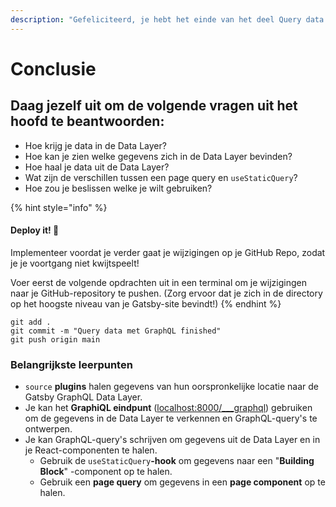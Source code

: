 ```yaml
---
description: "Gefeliciteerd, je hebt het einde van het deel Query data met GraphQL behaald! \U0001F973Neem even de tijd om terug te denken aan wat je tot nu toe hebt geleerd."
---
```


# Conclusie

## Daag jezelf uit om de volgende vragen uit het hoofd te beantwoorden:

* Hoe krijg je data in de Data Layer? 
* Hoe kan je zien welke gegevens zich in de Data Layer bevinden? 
* Hoe haal je data uit de Data Layer? 
* Wat zijn de verschillen tussen een page query en `useStaticQuery`? 
* Hoe zou je beslissen welke je wilt gebruiken?

{% hint style="info" %}
#### Deploy it! 🚀

Implementeer voordat je verder gaat je wijzigingen op je GitHub Repo, zodat je je voortgang niet kwijtspeelt!

Voer eerst de volgende opdrachten uit in een terminal om je wijzigingen naar je GitHub-repository te pushen. \(Zorg ervoor dat je zich in de directory op het hoogste niveau van je Gatsby-site bevindt!\)
{% endhint %}

```text
git add .
git commit -m "Query data met GraphQL finished"
git push origin main
```

### Belangrijkste leerpunten 

* `source` **plugins** halen gegevens van hun oorspronkelijke locatie naar de Gatsby GraphQL Data Layer.
* Je kan het **GraphiQL eindpunt** \([localhost:8000/\_\_\_graphql](http://localhost:8000/___graphql)\) gebruiken om de gegevens in de Data Layer te verkennen en GraphQL-query's te ontwerpen. 
* Je kan GraphQL-query's schrijven om gegevens uit de Data Layer en in je React-componenten te halen. 
  * Gebruik de `useStaticQuery`**-hook** om gegevens naar een "**Building Block**" -component op te halen. 
  * Gebruik een **page query** om gegevens in een **page component** op te halen.

